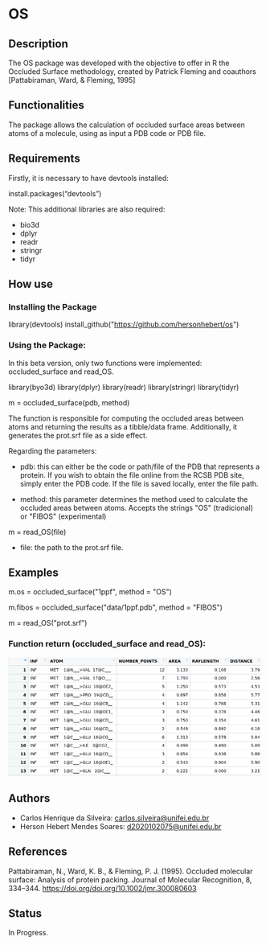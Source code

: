 # OS
## Description
The OS package was developed with the objective to offer in R the Occluded Surface methodology, created by Patrick Fleming and coauthors [Pattabiraman, Ward, & Fleming, 1995]
## Functionalities
The package allows the calculation of occluded surface areas between atoms of a molecule, using as input a PDB code or PDB file. 
## Requirements
Firstly, it is necessary to have devtools installed:

install.packages(“devtools”)

Note: This additional libraries are also required:
  * bio3d
  * dplyr
  * readr
  * stringr
  * tidyr

## How use
### Installing the Package

library(devtools)
install_github("https://github.com/hersonhebert/os")

### Using the Package:

In this beta version, only two functions were implemented: occluded_surface and read_OS.

library(byo3d)
library(dplyr)
library(readr)
library(stringr)
library(tidyr)

m = occluded_surface(pdb, method)

The function is responsible for computing the occluded areas between atoms and returning the results as a tibble/data frame. Additionally, it generates the prot.srf file as a side effect.

Regarding the parameters:

  - pdb: this can either be the code or path/file of the PDB that represents a protein. If you wish to obtain the file online from the RCSB PDB site, simply enter the PDB code. If the file is saved locally, enter the file path.

  - method: this parameter determines the method used to calculate the occluded areas between atoms. Accepts the strings "OS" (tradicional) or "FIBOS" (experimental) 

m = read_OS(file)

  - file: the path to the prot.srf file.

## Examples

m.os = occluded_surface("1ppf", method = "OS")

m.fibos = occluded_surface("data/1ppf.pdb", method = "FIBOS")

m = read_OS("prot.srf")

### Function return (occluded_surface and read_OS):

![alt text](Pictures/print_return.png)

## Authors

- Carlos Henrique da Silveira:  carlos.silveira@unifei.edu.br
- Herson Hebert Mendes Soares: d2020102075@unifei.edu.br

## References

Pattabiraman, N., Ward, K. B., & Fleming, P. J. (1995). Occluded molecular surface: Analysis of protein packing. Journal of Molecular Recognition, 8, 334–344. https://doi.org/doi.org/10.1002/jmr.300080603

## Status
In Progress.
